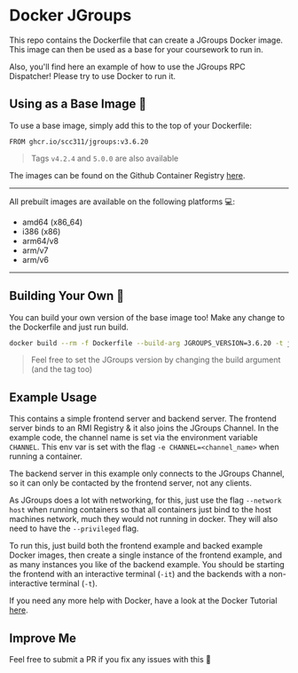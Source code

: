 # Docker JGroups

This repo contains the Dockerfile that can create a JGroups Docker image. This image can then be used as a base for your coursework to run in.

Also, you'll find here an example of how to use the JGroups RPC Dispatcher! Please try to use Docker to run it.

## Using as a Base Image 🐳

To use a base image, simply add this to the top of your Dockerfile:

```docker
FROM ghcr.io/scc311/jgroups:v3.6.20
```
> Tags `v4.2.4` and `5.0.0` are also available

The images can be found on the Github Container Registry [here](https://github.com/orgs/scc311/packages/container/jgroups).

---
All prebuilt images are available on the following platforms 💻:
 - amd64 (x86_64)
 - i386 (x86)
 - arm64/v8
 - arm/v7
 - arm/v6
---

## Building Your Own 🔨

You can build your own version of the base image too! Make any change to the Dockerfile and just run build.

```bash
docker build --rm -f Dockerfile --build-arg JGROUPS_VERSION=3.6.20 -t jgroups:v3.6.20 .
```

> Feel free to set the JGroups version by changing the build argument (and the tag too)

## Example Usage

This contains a simple frontend server and backend server. The frontend server binds to an RMI Registry & it also joins the JGroups Channel. In the example code, the channel name is set via the environment variable `CHANNEL`. This env var is set with the flag `-e CHANNEL=<channel_name>` when running a container.

The backend server in this example only connects to the JGroups Channel, so it can only be contacted by the frontend server, not any clients.

As JGroups does a lot with networking, for this, just use the flag `--network host` when running containers so that all containers just bind to the host machines network, much they would not running in docker. They will also need to have the `--privileged` flag.

To run this, just build both the frontend example and backed example Docker images, then create a single instance of the frontend example, and as many instances you like of the backend example. You should be starting the frontend with an interactive terminal (`-it`) and the backends with a non-interactive terminal (`-t`).

If you need any more help with Docker, have a look at the Docker Tutorial [here](https://github.com/scc311/docker-tutorial).

## Improve Me

Feel free to submit a PR if you fix any issues with this 🙂
